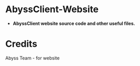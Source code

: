 # AbyssClient-Website

+ **AbyssClient website source code and other useful files.**

# Credits
Abyss Team - for website
